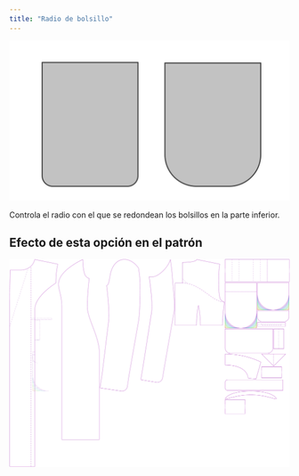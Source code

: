 ```yaml
---
title: "Radio de bolsillo"
---
```


![Radio de bolsillo](pocketradius.svg)

Controla el radio con el que se redondean los bolsillos en la parte inferior.

## Efecto de esta opción en el patrón

![Esta imagen muestra el efecto de esta opción superponiendo varias variantes que tienen un valor diferente para esta opción](carlita_pocketradius_sample.svg "Efecto de esta opción en el patrón")
